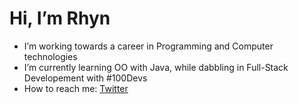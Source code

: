 <h1>Hi, I’m Rhyn</h1>

<ul>
  <li><span>I’m working towards a career in Programming and Computer technologies</span></li>
  <li><span>I’m currently learning OO with Java, while dabbling in Full-Stack Developement with #100Devs</span></li>
  <li><span>How to reach me: <a href="https://twitter.com/RhynOgg">Twitter</a></span></li>
</ul>
